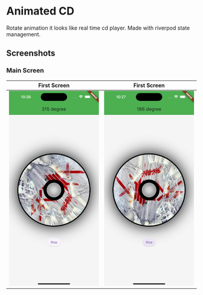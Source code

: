 # Animated CD

Rotate animation it looks like real time cd player. Made with riverpod state management.

## Screenshots
### Main Screen

| First Screen                                                |                        First Screen                         |
|-------------------------------------------------------------|:-----------------------------------------------------------:|
| <img src="screenshots/10.png" alt="Screenshot" width="300"> | <img src="screenshots/11.png" alt="Screenshot" width="300"> |

